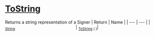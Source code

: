 # [ToString](./Signer-100663454.md)

Returns a string representation of a Signer
| Return | Name | 
| --- | --- | 
| <sub>[String](https://docs.microsoft.com/en-us/dotnet/api/System.String)</sub><img width=200/>| <sub>[ToString](./Signer-100663454.md) (  )</sub>| <br>


